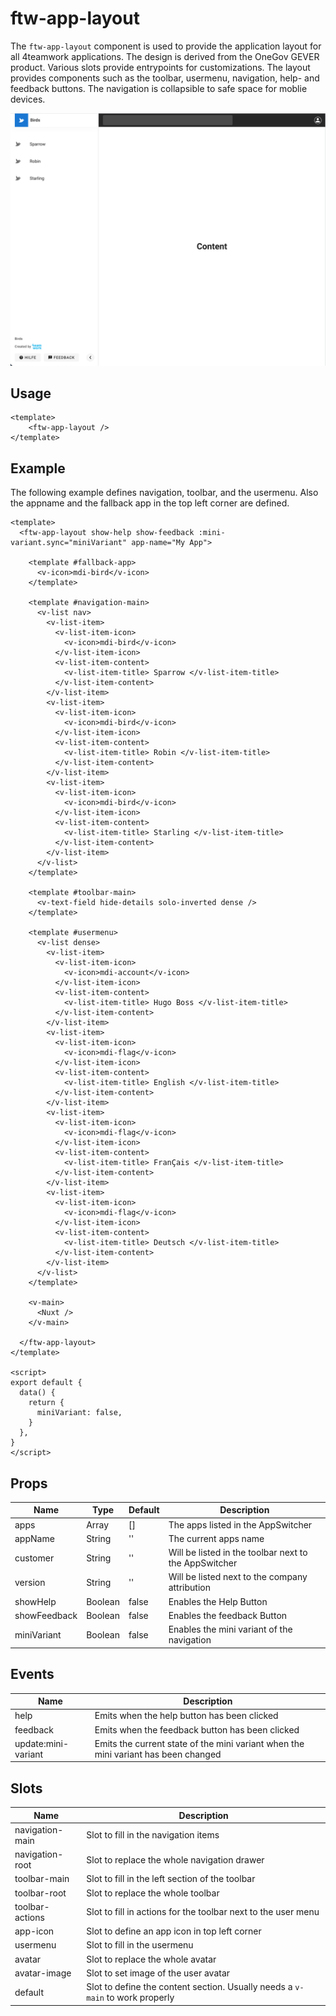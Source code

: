 # ftw-app-layout

The `ftw-app-layout` component is used to provide the application layout for all 4teamwork applications.
The design is derived from the OneGov GEVER product. Various slots provide entrypoints for customizations.
The layout provides components such as the toolbar, usermenu, navigation, help- and feedback buttons.
The navigation is collapsible to safe space for moblie devices.

![App Switcher](./images/app_layout.png)

## Usage

``` vue
<template>
    <ftw-app-layout />
</template>
```

## Example

The following example defines navigation, toolbar, and the usermenu.
Also the appname and the fallback app in the top left corner are defined.

``` vue
<template>
  <ftw-app-layout show-help show-feedback :mini-variant.sync="miniVariant" app-name="My App">

    <template #fallback-app>
      <v-icon>mdi-bird</v-icon>
    </template>

    <template #navigation-main>
      <v-list nav>
        <v-list-item>
          <v-list-item-icon>
            <v-icon>mdi-bird</v-icon>
          </v-list-item-icon>
          <v-list-item-content>
            <v-list-item-title> Sparrow </v-list-item-title>
          </v-list-item-content>
        </v-list-item>
        <v-list-item>
          <v-list-item-icon>
            <v-icon>mdi-bird</v-icon>
          </v-list-item-icon>
          <v-list-item-content>
            <v-list-item-title> Robin </v-list-item-title>
          </v-list-item-content>
        </v-list-item>
        <v-list-item>
          <v-list-item-icon>
            <v-icon>mdi-bird</v-icon>
          </v-list-item-icon>
          <v-list-item-content>
            <v-list-item-title> Starling </v-list-item-title>
          </v-list-item-content>
        </v-list-item>
      </v-list>
    </template>

    <template #toolbar-main>
      <v-text-field hide-details solo-inverted dense />
    </template>

    <template #usermenu>
      <v-list dense>
        <v-list-item>
          <v-list-item-icon>
            <v-icon>mdi-account</v-icon>
          </v-list-item-icon>
          <v-list-item-content>
            <v-list-item-title> Hugo Boss </v-list-item-title>
          </v-list-item-content>
        </v-list-item>
        <v-list-item>
          <v-list-item-icon>
            <v-icon>mdi-flag</v-icon>
          </v-list-item-icon>
          <v-list-item-content>
            <v-list-item-title> English </v-list-item-title>
          </v-list-item-content>
        </v-list-item>
        <v-list-item>
          <v-list-item-icon>
            <v-icon>mdi-flag</v-icon>
          </v-list-item-icon>
          <v-list-item-content>
            <v-list-item-title> FranÇais </v-list-item-title>
          </v-list-item-content>
        </v-list-item>
        <v-list-item>
          <v-list-item-icon>
            <v-icon>mdi-flag</v-icon>
          </v-list-item-icon>
          <v-list-item-content>
            <v-list-item-title> Deutsch </v-list-item-title>
          </v-list-item-content>
        </v-list-item>
      </v-list>
    </template>

    <v-main>
      <Nuxt />
    </v-main>

  </ftw-app-layout>
</template>

<script>
export default {
  data() {
    return {
      miniVariant: false,
    }
  },
}
</script>
```

## Props

| Name         | Type    | Default | Description                                           |
|--------------|---------|---------|-------------------------------------------------------|
| apps         | Array   | []      | The apps listed in the AppSwitcher                    |
| appName      | String  | ''      | The current apps name                                 |
| customer     | String  | ''      | Will be listed in the toolbar next to the AppSwitcher |
| version      | String  | ''      | Will be listed next to the company attribution        |
| showHelp     | Boolean | false   | Enables the Help Button                               |
| showFeedback | Boolean | false   | Enables the feedback Button                           |
| miniVariant  | Boolean | false   | Enables the mini variant of the navigation            |

## Events

| Name                | Description                                                                        |
|---------------------|------------------------------------------------------------------------------------|
| help                | Emits when the help button has been clicked                                        |
| feedback            | Emits when the feedback button has been clicked                                    |
| update:mini-variant | Emits the current state of the mini variant when the mini variant has been changed |

## Slots

| Name            | Description                                                                   |
|-----------------|-------------------------------------------------------------------------------|
| navigation-main | Slot to fill in the navigation items                                          |
| navigation-root | Slot to replace the whole navigation drawer                                   |
| toolbar-main    | Slot to fill in the left section of the toolbar                               |
| toolbar-root    | Slot to replace the whole toolbar                                             |
| toolbar-actions | Slot to fill in actions for the toolbar next to the user menu                 |
| app-icon        | Slot to define an app icon in top left corner                                 |
| usermenu        | Slot to fill in the usermenu                                                  |
| avatar          | Slot to replace the whole avatar                                              |
| avatar-image    | Slot to set image of the user avatar                                          |
| default         | Slot to define the content section. Usually needs a `v-main` to work properly |
